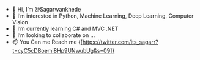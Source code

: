 - 👋 Hi, I’m @Sagarwankhede
- 👀 I’m interested in Python, Machine Learning, Deep Learning, Computer Vision
- 🌱 I’m currently learning C# and MVC .NET
- 💞️ I’m looking to collaborate on ...
- 📫 You Can me Reach me {[https://twitter.com/its_sagarr?t=cyC5cDBoemI8Hp9UNwubUg&s=09]}

<!---
Sagarwankhede/Sagarwankhede is a ✨ special ✨ repository because its `README.md` (this file) appears on your GitHub profile.
You can click the Preview link to take a look at your changes.
--->

